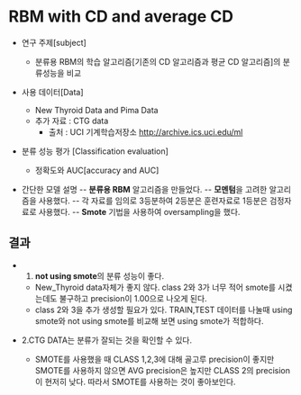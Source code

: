 RBM with CD and average CD
===========================

- 연구 주제[subject]
    + 분류용 RBM의 학습 알고리즘[기존의 CD 알고리즘과 평균 CD 알고리즘]의 분류성능을 비교

- 사용 데이터[Data]
    + New Thyroid Data and Pima Data
    + 추가 자료 : CTG data
        + 출처 : UCI 기계학습저장소 http://archive.ics.uci.edu/ml

- 분류 성능 평가 [Classification evaluation]
    + 정확도와 AUC[accuracy and AUC]

- 간단한 모델 설명
    -- **분류용 RBM** 알고리즘을 만들었다.
    -- **모멘텀**을 고려한 알고리즘을 사용했다.
    -- 각 자료를 임의로 3등분하여 2등분은 훈련자료로 1등분은 검정자료로 사용했다.
    -- **Smote** 기법을 사용하여 oversampling을 했다.

결과
--------------------------------------------------

* 1. **not using smote**의 분류 성능이 좋다.
    - New_Thyroid data자체가 좋지 않다. class 2와 3가 너무 적어 smote를 시켰는데도 불구하고 precision이 1.00으로 나오게 된다.
    - class 2와 3을 추가 생성할 필요가 있다. TRAIN,TEST 데이터를 나눌때 using smote와 not using smote를 비교해 보면 using smote가 적합하다.

* 2.CTG DATA는 분류가 잘되는 것을 확인할 수 있다.
    - SMOTE를 사용했을 때 CLASS 1,2,3에 대해 골고루 precision이 좋지만 SMOTE를 사용하지 않으면 AVG precision은 높지만 CLASS 2의 precision이 현저히 낮다. 따라서 SMOTE를 사용하는 것이 좋아보인다.